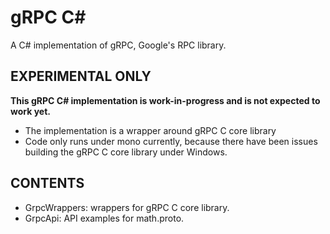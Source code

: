 gRPC C#
=======

A C# implementation of gRPC, Google's RPC library.

EXPERIMENTAL ONLY
-----------------

**This gRPC C# implementation is work-in-progress and is not expected to work yet.**

- The implementation is a wrapper around gRPC C core library
- Code only runs under mono currently, because there have been issues building 
  the gRPC C core library under Windows.

CONTENTS
--------

- GrpcWrappers:
  wrappers for gRPC C core library.
- GrpcApi:
  API examples for math.proto.

